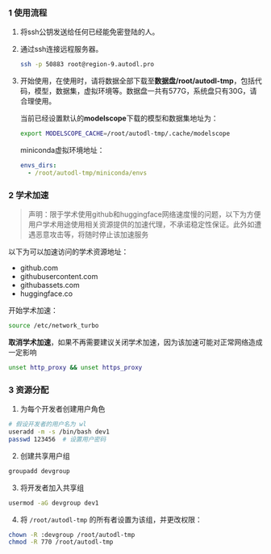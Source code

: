 ### 1 使用流程

1. 将ssh公钥发送给任何已经能免密登陆的人。

2. 通过ssh连接远程服务器。

   ```bash
   ssh -p 50883 root@region-9.autodl.pro
   ```

3. 开始使用，在使用时，请将数据全部下载至**数据盘/root/autodl-tmp**，包括代码，模型，数据集，虚拟环境等。数据盘一共有577G，系统盘只有30G，请合理使用。

   当前已经设置默认的**modelscope**下载的模型和数据集地址为：

   ```bash
   export MODELSCOPE_CACHE=/root/autodl-tmp/.cache/modelscope
   ```

   miniconda虚拟环境地址：

   ```yaml
   envs_dirs:
     - /root/autodl-tmp/miniconda/envs
   ```

### 2 学术加速

> 声明：限于学术使用github和huggingface网络速度慢的问题，以下为方便用户学术用途使用相关资源提供的加速代理，不承诺稳定性保证。此外如遭遇恶意攻击等，将随时停止该加速服务

以下为可以加速访问的学术资源地址：

- github.com
- githubusercontent.com
- githubassets.com
- huggingface.co

开始学术加速：

```bash
source /etc/network_turbo
```

**取消学术加速**，如果不再需要建议关闭学术加速，因为该加速可能对正常网络造成一定影响

```bash
unset http_proxy && unset https_proxy
```

### 3 资源分配

1. 为每个开发者创建用户角色

```bash
# 假设开发者的用户名为 wl
useradd -m -s /bin/bash dev1
passwd 123456  # 设置用户密码
```

2. 创建共享用户组

```bash
groupadd devgroup
```

3. 将开发者加入共享组

```bash
usermod -aG devgroup dev1
```

4. 将 `/root/autodl-tmp` 的所有者设置为该组，并更改权限：

```bash
chown -R :devgroup /root/autodl-tmp
chmod -R 770 /root/autodl-tmp
```

